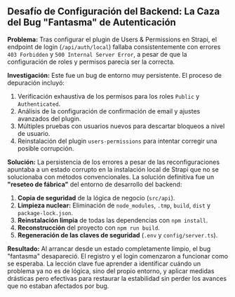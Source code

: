 ## Desafío de Configuración del Backend: La Caza del Bug "Fantasma" de Autenticación

**Problema:** Tras configurar el plugin de Users & Permissions en Strapi, el endpoint de login (`/api/auth/local`) fallaba consistentemente con errores `403 Forbidden` y `500 Internal Server Error`, a pesar de que la configuración de roles y permisos parecía ser la correcta.

**Investigación:** Este fue un bug de entorno muy persistente. El proceso de depuración incluyó:
1.  Verificación exhaustiva de los permisos para los roles `Public` y `Authenticated`.
2.  Análisis de la configuración de confirmación de email y ajustes avanzados del plugin.
3.  Múltiples pruebas con usuarios nuevos para descartar bloqueos a nivel de usuario.
4.  Reinstalación del plugin `users-permissions` para intentar corregir una posible corrupción.

**Solución:**
La persistencia de los errores a pesar de las reconfiguraciones apuntaba a un estado corrupto en la instalación local de Strapi que no se solucionaba con métodos convencionales. La solución definitiva fue un **"reseteo de fábrica"** del entorno de desarrollo del backend:
1.  **Copia de seguridad** de la lógica de negocio (`src/api`).
2.  **Limpieza nuclear:** Eliminación de `node_modules`, `.tmp`, `build`, `dist` y `package-lock.json`.
3.  **Reinstalación limpia** de todas las dependencias con `npm install`.
4.  **Reconstrucción** del proyecto con `npm run build`.
5.  **Regeneración de las claves de seguridad** (`.env` y `config/server.ts`).

**Resultado:** Al arrancar desde un estado completamente limpio, el bug "fantasma" desapareció. El registro y el login comenzaron a funcionar como se esperaba. La lección clave fue aprender a identificar cuándo un problema ya no es de lógica, sino del propio entorno, y aplicar medidas drásticas pero efectivas para restaurar la estabilidad sin perder los avances que no estaban afectados por bug.